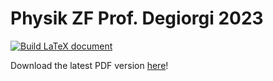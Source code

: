 # Physik ZF Prof. Degiorgi 2023

[![Build LaTeX document](../../actions/workflows/main.yml/badge.svg)](../../actions/workflows/main.yml)


Download the latest PDF version [here](../../releases/latest)!